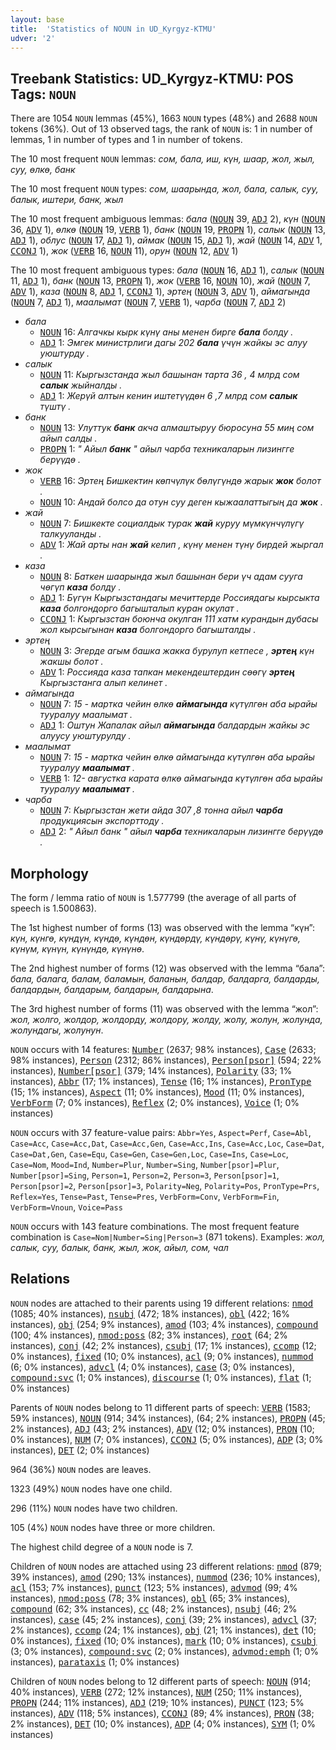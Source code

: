 ```yaml
---
layout: base
title:  'Statistics of NOUN in UD_Kyrgyz-KTMU'
udver: '2'
---
```


## Treebank Statistics: UD_Kyrgyz-KTMU: POS Tags: `NOUN`

There are 1054 `NOUN` lemmas (45%), 1663 `NOUN` types (48%) and 2688 `NOUN` tokens (36%).
Out of 13 observed tags, the rank of `NOUN` is: 1 in number of lemmas, 1 in number of types and 1 in number of tokens.

The 10 most frequent `NOUN` lemmas: <em>сом, бала, иш, күн, шаар, жол, жыл, суу, өлкө, банк</em>

The 10 most frequent `NOUN` types:  <em>сом, шаарында, жол, бала, салык, суу, балык, иштери, банк, жыл</em>

The 10 most frequent ambiguous lemmas: <em>бала</em> (<tt><a href="ky_ktmu-pos-NOUN.html">NOUN</a></tt> 39, <tt><a href="ky_ktmu-pos-ADJ.html">ADJ</a></tt> 2), <em>күн</em> (<tt><a href="ky_ktmu-pos-NOUN.html">NOUN</a></tt> 36, <tt><a href="ky_ktmu-pos-ADV.html">ADV</a></tt> 1), <em>өлкө</em> (<tt><a href="ky_ktmu-pos-NOUN.html">NOUN</a></tt> 19, <tt><a href="ky_ktmu-pos-VERB.html">VERB</a></tt> 1), <em>банк</em> (<tt><a href="ky_ktmu-pos-NOUN.html">NOUN</a></tt> 19, <tt><a href="ky_ktmu-pos-PROPN.html">PROPN</a></tt> 1), <em>салык</em> (<tt><a href="ky_ktmu-pos-NOUN.html">NOUN</a></tt> 13, <tt><a href="ky_ktmu-pos-ADJ.html">ADJ</a></tt> 1), <em>облус</em> (<tt><a href="ky_ktmu-pos-NOUN.html">NOUN</a></tt> 17, <tt><a href="ky_ktmu-pos-ADJ.html">ADJ</a></tt> 1), <em>аймак</em> (<tt><a href="ky_ktmu-pos-NOUN.html">NOUN</a></tt> 15, <tt><a href="ky_ktmu-pos-ADJ.html">ADJ</a></tt> 1), <em>жай</em> (<tt><a href="ky_ktmu-pos-NOUN.html">NOUN</a></tt> 14, <tt><a href="ky_ktmu-pos-ADV.html">ADV</a></tt> 1, <tt><a href="ky_ktmu-pos-CCONJ.html">CCONJ</a></tt> 1), <em>жок</em> (<tt><a href="ky_ktmu-pos-VERB.html">VERB</a></tt> 16, <tt><a href="ky_ktmu-pos-NOUN.html">NOUN</a></tt> 11), <em>орун</em> (<tt><a href="ky_ktmu-pos-NOUN.html">NOUN</a></tt> 12, <tt><a href="ky_ktmu-pos-ADV.html">ADV</a></tt> 1)

The 10 most frequent ambiguous types:  <em>бала</em> (<tt><a href="ky_ktmu-pos-NOUN.html">NOUN</a></tt> 16, <tt><a href="ky_ktmu-pos-ADJ.html">ADJ</a></tt> 1), <em>салык</em> (<tt><a href="ky_ktmu-pos-NOUN.html">NOUN</a></tt> 11, <tt><a href="ky_ktmu-pos-ADJ.html">ADJ</a></tt> 1), <em>банк</em> (<tt><a href="ky_ktmu-pos-NOUN.html">NOUN</a></tt> 13, <tt><a href="ky_ktmu-pos-PROPN.html">PROPN</a></tt> 1), <em>жок</em> (<tt><a href="ky_ktmu-pos-VERB.html">VERB</a></tt> 16, <tt><a href="ky_ktmu-pos-NOUN.html">NOUN</a></tt> 10), <em>жай</em> (<tt><a href="ky_ktmu-pos-NOUN.html">NOUN</a></tt> 7, <tt><a href="ky_ktmu-pos-ADV.html">ADV</a></tt> 1), <em>каза</em> (<tt><a href="ky_ktmu-pos-NOUN.html">NOUN</a></tt> 8, <tt><a href="ky_ktmu-pos-ADJ.html">ADJ</a></tt> 1, <tt><a href="ky_ktmu-pos-CCONJ.html">CCONJ</a></tt> 1), <em>эртең</em> (<tt><a href="ky_ktmu-pos-NOUN.html">NOUN</a></tt> 3, <tt><a href="ky_ktmu-pos-ADV.html">ADV</a></tt> 1), <em>аймагында</em> (<tt><a href="ky_ktmu-pos-NOUN.html">NOUN</a></tt> 7, <tt><a href="ky_ktmu-pos-ADJ.html">ADJ</a></tt> 1), <em>маалымат</em> (<tt><a href="ky_ktmu-pos-NOUN.html">NOUN</a></tt> 7, <tt><a href="ky_ktmu-pos-VERB.html">VERB</a></tt> 1), <em>чарба</em> (<tt><a href="ky_ktmu-pos-NOUN.html">NOUN</a></tt> 7, <tt><a href="ky_ktmu-pos-ADJ.html">ADJ</a></tt> 2)


* <em>бала</em>
  * <tt><a href="ky_ktmu-pos-NOUN.html">NOUN</a></tt> 16: <em>Алгачкы кырк күнү аны менен бирге <b>бала</b> болду .</em>
  * <tt><a href="ky_ktmu-pos-ADJ.html">ADJ</a></tt> 1: <em>Эмгек министрлиги дагы 202 <b>бала</b> үчүн жайкы эс алуу уюштурду .</em>
* <em>салык</em>
  * <tt><a href="ky_ktmu-pos-NOUN.html">NOUN</a></tt> 11: <em>Кыргызстанда жыл башынан тарта 36 , 4 млрд сом <b>салык</b> жыйналды .</em>
  * <tt><a href="ky_ktmu-pos-ADJ.html">ADJ</a></tt> 1: <em>Жерүй алтын кенин иштетүүдөн 6 ,7 млрд сом <b>салык</b> түштү .</em>
* <em>банк</em>
  * <tt><a href="ky_ktmu-pos-NOUN.html">NOUN</a></tt> 13: <em>Улуттук <b>банк</b> акча алмаштыруу бюросуна 55 миң сом айып салды .</em>
  * <tt><a href="ky_ktmu-pos-PROPN.html">PROPN</a></tt> 1: <em>" Айыл <b>банк</b> " айыл чарба техникаларын лизингге берүүдө .</em>
* <em>жок</em>
  * <tt><a href="ky_ktmu-pos-VERB.html">VERB</a></tt> 16: <em>Эртең Бишкектин көпчүлүк бөлүгүндө жарык <b>жок</b> болот .</em>
  * <tt><a href="ky_ktmu-pos-NOUN.html">NOUN</a></tt> 10: <em>Андай болсо да отун суу деген кыжаалаттыгың да <b>жок</b> .</em>
* <em>жай</em>
  * <tt><a href="ky_ktmu-pos-NOUN.html">NOUN</a></tt> 7: <em>Бишкекте социалдык турак <b>жай</b> куруу мүмкүнчүлүгү талкууланды .</em>
  * <tt><a href="ky_ktmu-pos-ADV.html">ADV</a></tt> 1: <em>Жай арты нан <b>жай</b> келип , күнү менен түнү бирдей жыргал .</em>
* <em>каза</em>
  * <tt><a href="ky_ktmu-pos-NOUN.html">NOUN</a></tt> 8: <em>Баткен шаарында жыл башынан бери үч адам сууга чөгүп <b>каза</b> болду .</em>
  * <tt><a href="ky_ktmu-pos-ADJ.html">ADJ</a></tt> 1: <em>Бүгүн Кыргызстандагы мечиттерде Россиядагы кырсыкта <b>каза</b> болгондорго багышталып куран окулат .</em>
  * <tt><a href="ky_ktmu-pos-CCONJ.html">CCONJ</a></tt> 1: <em>Кыргызстан боюнча окулган 111 хатм курандын дубасы жол кырсыгынан <b>каза</b> болгондорго багышталды .</em>
* <em>эртең</em>
  * <tt><a href="ky_ktmu-pos-NOUN.html">NOUN</a></tt> 3: <em>Эгерде агым башка жакка бурулуп кетпесе , <b>эртең</b> күн жакшы болот .</em>
  * <tt><a href="ky_ktmu-pos-ADV.html">ADV</a></tt> 1: <em>Россияда каза тапкан мекендештердин сөөгү <b>эртең</b> Кыргызстанга алып келинет .</em>
* <em>аймагында</em>
  * <tt><a href="ky_ktmu-pos-NOUN.html">NOUN</a></tt> 7: <em>15 - мартка чейин өлкө <b>аймагында</b> күтүлгөн аба ырайы тууралуу маалымат .</em>
  * <tt><a href="ky_ktmu-pos-ADJ.html">ADJ</a></tt> 1: <em>Оштун Жапалак айыл <b>аймагында</b> балдардын жайкы эс алуусу уюштурулду .</em>
* <em>маалымат</em>
  * <tt><a href="ky_ktmu-pos-NOUN.html">NOUN</a></tt> 7: <em>15 - мартка чейин өлкө аймагында күтүлгөн аба ырайы тууралуу <b>маалымат</b> .</em>
  * <tt><a href="ky_ktmu-pos-VERB.html">VERB</a></tt> 1: <em>12- августка карата өлкө аймагында күтүлгөн аба ырайы тууралуу <b>маалымат</b> .</em>
* <em>чарба</em>
  * <tt><a href="ky_ktmu-pos-NOUN.html">NOUN</a></tt> 7: <em>Кыргызстан жети айда 307 ,8 тонна айыл <b>чарба</b> продукциясын экспорттоду .</em>
  * <tt><a href="ky_ktmu-pos-ADJ.html">ADJ</a></tt> 2: <em>" Айыл банк " айыл <b>чарба</b> техникаларын лизингге берүүдө .</em>

## Morphology

The form / lemma ratio of `NOUN` is 1.577799 (the average of all parts of speech is 1.500863).

The 1st highest number of forms (13) was observed with the lemma “күн”: <em>күн, күнгө, күндүн, күндө, күндөн, күндөрдү, күндөрү, күнү, күнүгө, күнүм, күнүн, күнүндө, күнүнө</em>.

The 2nd highest number of forms (12) was observed with the lemma “бала”: <em>бала, балага, балам, баламын, баланын, балдар, балдарга, балдарды, балдардын, балдарым, балдарын, балдарына</em>.

The 3rd highest number of forms (11) was observed with the lemma “жол”: <em>жол, жолго, жолдор, жолдорду, жолдору, жолду, жолу, жолун, жолунда, жолундагы, жолунун</em>.

`NOUN` occurs with 14 features: <tt><a href="ky_ktmu-feat-Number.html">Number</a></tt> (2637; 98% instances), <tt><a href="ky_ktmu-feat-Case.html">Case</a></tt> (2633; 98% instances), <tt><a href="ky_ktmu-feat-Person.html">Person</a></tt> (2312; 86% instances), <tt><a href="ky_ktmu-feat-Person-psor.html">Person[psor]</a></tt> (594; 22% instances), <tt><a href="ky_ktmu-feat-Number-psor.html">Number[psor]</a></tt> (379; 14% instances), <tt><a href="ky_ktmu-feat-Polarity.html">Polarity</a></tt> (33; 1% instances), <tt><a href="ky_ktmu-feat-Abbr.html">Abbr</a></tt> (17; 1% instances), <tt><a href="ky_ktmu-feat-Tense.html">Tense</a></tt> (16; 1% instances), <tt><a href="ky_ktmu-feat-PronType.html">PronType</a></tt> (15; 1% instances), <tt><a href="ky_ktmu-feat-Aspect.html">Aspect</a></tt> (11; 0% instances), <tt><a href="ky_ktmu-feat-Mood.html">Mood</a></tt> (11; 0% instances), <tt><a href="ky_ktmu-feat-VerbForm.html">VerbForm</a></tt> (7; 0% instances), <tt><a href="ky_ktmu-feat-Reflex.html">Reflex</a></tt> (2; 0% instances), <tt><a href="ky_ktmu-feat-Voice.html">Voice</a></tt> (1; 0% instances)

`NOUN` occurs with 37 feature-value pairs: `Abbr=Yes`, `Aspect=Perf`, `Case=Abl`, `Case=Acc`, `Case=Acc,Dat`, `Case=Acc,Gen`, `Case=Acc,Ins`, `Case=Acc,Loc`, `Case=Dat`, `Case=Dat,Gen`, `Case=Equ`, `Case=Gen`, `Case=Gen,Loc`, `Case=Ins`, `Case=Loc`, `Case=Nom`, `Mood=Ind`, `Number=Plur`, `Number=Sing`, `Number[psor]=Plur`, `Number[psor]=Sing`, `Person=1`, `Person=2`, `Person=3`, `Person[psor]=1`, `Person[psor]=2`, `Person[psor]=3`, `Polarity=Neg`, `Polarity=Pos`, `PronType=Prs`, `Reflex=Yes`, `Tense=Past`, `Tense=Pres`, `VerbForm=Conv`, `VerbForm=Fin`, `VerbForm=Vnoun`, `Voice=Pass`

`NOUN` occurs with 143 feature combinations.
The most frequent feature combination is `Case=Nom|Number=Sing|Person=3` (871 tokens).
Examples: <em>жол, салык, суу, балык, банк, жыл, жок, айыл, сом, чал</em>


## Relations

`NOUN` nodes are attached to their parents using 19 different relations: <tt><a href="ky_ktmu-dep-nmod.html">nmod</a></tt> (1085; 40% instances), <tt><a href="ky_ktmu-dep-nsubj.html">nsubj</a></tt> (472; 18% instances), <tt><a href="ky_ktmu-dep-obl.html">obl</a></tt> (422; 16% instances), <tt><a href="ky_ktmu-dep-obj.html">obj</a></tt> (254; 9% instances), <tt><a href="ky_ktmu-dep-amod.html">amod</a></tt> (103; 4% instances), <tt><a href="ky_ktmu-dep-compound.html">compound</a></tt> (100; 4% instances), <tt><a href="ky_ktmu-dep-nmod-poss.html">nmod:poss</a></tt> (82; 3% instances), <tt><a href="ky_ktmu-dep-root.html">root</a></tt> (64; 2% instances), <tt><a href="ky_ktmu-dep-conj.html">conj</a></tt> (42; 2% instances), <tt><a href="ky_ktmu-dep-csubj.html">csubj</a></tt> (17; 1% instances), <tt><a href="ky_ktmu-dep-ccomp.html">ccomp</a></tt> (12; 0% instances), <tt><a href="ky_ktmu-dep-fixed.html">fixed</a></tt> (10; 0% instances), <tt><a href="ky_ktmu-dep-acl.html">acl</a></tt> (9; 0% instances), <tt><a href="ky_ktmu-dep-nummod.html">nummod</a></tt> (6; 0% instances), <tt><a href="ky_ktmu-dep-advcl.html">advcl</a></tt> (4; 0% instances), <tt><a href="ky_ktmu-dep-case.html">case</a></tt> (3; 0% instances), <tt><a href="ky_ktmu-dep-compound-svc.html">compound:svc</a></tt> (1; 0% instances), <tt><a href="ky_ktmu-dep-discourse.html">discourse</a></tt> (1; 0% instances), <tt><a href="ky_ktmu-dep-flat.html">flat</a></tt> (1; 0% instances)

Parents of `NOUN` nodes belong to 11 different parts of speech: <tt><a href="ky_ktmu-pos-VERB.html">VERB</a></tt> (1583; 59% instances), <tt><a href="ky_ktmu-pos-NOUN.html">NOUN</a></tt> (914; 34% instances),  (64; 2% instances), <tt><a href="ky_ktmu-pos-PROPN.html">PROPN</a></tt> (45; 2% instances), <tt><a href="ky_ktmu-pos-ADJ.html">ADJ</a></tt> (43; 2% instances), <tt><a href="ky_ktmu-pos-ADV.html">ADV</a></tt> (12; 0% instances), <tt><a href="ky_ktmu-pos-PRON.html">PRON</a></tt> (10; 0% instances), <tt><a href="ky_ktmu-pos-NUM.html">NUM</a></tt> (7; 0% instances), <tt><a href="ky_ktmu-pos-CCONJ.html">CCONJ</a></tt> (5; 0% instances), <tt><a href="ky_ktmu-pos-ADP.html">ADP</a></tt> (3; 0% instances), <tt><a href="ky_ktmu-pos-DET.html">DET</a></tt> (2; 0% instances)

964 (36%) `NOUN` nodes are leaves.

1323 (49%) `NOUN` nodes have one child.

296 (11%) `NOUN` nodes have two children.

105 (4%) `NOUN` nodes have three or more children.

The highest child degree of a `NOUN` node is 7.

Children of `NOUN` nodes are attached using 23 different relations: <tt><a href="ky_ktmu-dep-nmod.html">nmod</a></tt> (879; 39% instances), <tt><a href="ky_ktmu-dep-amod.html">amod</a></tt> (290; 13% instances), <tt><a href="ky_ktmu-dep-nummod.html">nummod</a></tt> (236; 10% instances), <tt><a href="ky_ktmu-dep-acl.html">acl</a></tt> (153; 7% instances), <tt><a href="ky_ktmu-dep-punct.html">punct</a></tt> (123; 5% instances), <tt><a href="ky_ktmu-dep-advmod.html">advmod</a></tt> (99; 4% instances), <tt><a href="ky_ktmu-dep-nmod-poss.html">nmod:poss</a></tt> (78; 3% instances), <tt><a href="ky_ktmu-dep-obl.html">obl</a></tt> (65; 3% instances), <tt><a href="ky_ktmu-dep-compound.html">compound</a></tt> (62; 3% instances), <tt><a href="ky_ktmu-dep-cc.html">cc</a></tt> (48; 2% instances), <tt><a href="ky_ktmu-dep-nsubj.html">nsubj</a></tt> (46; 2% instances), <tt><a href="ky_ktmu-dep-case.html">case</a></tt> (45; 2% instances), <tt><a href="ky_ktmu-dep-conj.html">conj</a></tt> (39; 2% instances), <tt><a href="ky_ktmu-dep-advcl.html">advcl</a></tt> (37; 2% instances), <tt><a href="ky_ktmu-dep-ccomp.html">ccomp</a></tt> (24; 1% instances), <tt><a href="ky_ktmu-dep-obj.html">obj</a></tt> (21; 1% instances), <tt><a href="ky_ktmu-dep-det.html">det</a></tt> (10; 0% instances), <tt><a href="ky_ktmu-dep-fixed.html">fixed</a></tt> (10; 0% instances), <tt><a href="ky_ktmu-dep-mark.html">mark</a></tt> (10; 0% instances), <tt><a href="ky_ktmu-dep-csubj.html">csubj</a></tt> (3; 0% instances), <tt><a href="ky_ktmu-dep-compound-svc.html">compound:svc</a></tt> (2; 0% instances), <tt><a href="ky_ktmu-dep-advmod-emph.html">advmod:emph</a></tt> (1; 0% instances), <tt><a href="ky_ktmu-dep-parataxis.html">parataxis</a></tt> (1; 0% instances)

Children of `NOUN` nodes belong to 12 different parts of speech: <tt><a href="ky_ktmu-pos-NOUN.html">NOUN</a></tt> (914; 40% instances), <tt><a href="ky_ktmu-pos-VERB.html">VERB</a></tt> (272; 12% instances), <tt><a href="ky_ktmu-pos-NUM.html">NUM</a></tt> (250; 11% instances), <tt><a href="ky_ktmu-pos-PROPN.html">PROPN</a></tt> (244; 11% instances), <tt><a href="ky_ktmu-pos-ADJ.html">ADJ</a></tt> (219; 10% instances), <tt><a href="ky_ktmu-pos-PUNCT.html">PUNCT</a></tt> (123; 5% instances), <tt><a href="ky_ktmu-pos-ADV.html">ADV</a></tt> (118; 5% instances), <tt><a href="ky_ktmu-pos-CCONJ.html">CCONJ</a></tt> (89; 4% instances), <tt><a href="ky_ktmu-pos-PRON.html">PRON</a></tt> (38; 2% instances), <tt><a href="ky_ktmu-pos-DET.html">DET</a></tt> (10; 0% instances), <tt><a href="ky_ktmu-pos-ADP.html">ADP</a></tt> (4; 0% instances), <tt><a href="ky_ktmu-pos-SYM.html">SYM</a></tt> (1; 0% instances)

